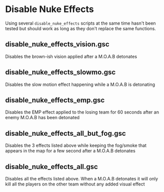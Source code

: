 # Disable Nuke Effects

Using several `disable_nuke_effects` scripts at the same time hasn't been tested but should work as long as they don't replace the same functions.

## disable_nuke_effects_vision.gsc
Disables the brown-ish vision applied after a M.O.A.B detonates

## disable_nuke_effects_slowmo.gsc
Disables the slow motion effect happening while a M.O.A.B is detonating

## disable_nuke_effects_emp.gsc
Disables the EMP effect applied to the losing team for 60 seconds after an enemy M.O.A.B has been detonated

## disable_nuke_effects_all_but_fog.gsc
Disables the 3 effects listed above while keeping the fog/smoke that appears in the map for a few second after a M.O.A.B detonates

## disable_nuke_effects_all.gsc
Disables all the effects listed above. When a M.O.A.B detonates it will only kill all the players on the other team without any added visual effect